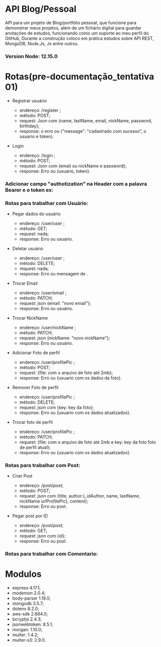 # API Blog/Pessoal
API para um projeto de Blog/portfólio pessoal, que funcione para demonstrar meus projetos, além de um fichário digital para guardar anotações de estudos, funcionando como um suporte ao meu perfil do GitHub, Durante a construção coloco em prática estudos sobre API REST, MongoDB, Node.Js, Js entre outros.

### **Version Node**: 12.15.0
# Rotas(pre-documentação_tentativa 01)

 * Registrar usuário 
    - endereço: /register ;
    - método: POST;
    - request: Json com {name, lastName, email, nickName, password, birthday};
    - response: o erro ou {"message": "cadastrado com sucesso", o usuario e token}.

* Login
    - endereço: /login ;
    - método: POST;
    - request: Json com {email ou nickName e password};
    - response: Erro ou {usuario, token}.
### Adicionar campo "authotization" na Header com a palavra Bearer e o token ex:<Bearer token>

### Rotas para trabalhar com Usuário:
* Pegar dados do usuário
    - endereço: /user/user ;
    - método: GET;
    - request: nada;
    - response: Erro ou usuario.

* Deletar usuário
    - endereço: /user/user ;
    - método: DELETE;
    - request: nada;
    - response: Erro ou mensagem de <usuario deletado>.

* Trocar Email
    - endereço: /user/email ;
    - método: PATCH;
    - request: json {email: "novo email"};
    - response: Erro ou usuário.

* Trocar NickName
    - endereço: /user/nickName ;
    - método: PATCH;
    - request: json {nickName: "novo nickName"};
    - response: Erro ou usuário.

* Adicionar Foto de perfil
    - endereço: /user/profilePic ;
    - método: POST;
    - request: {file: com o arquivo de foto até 2mb};
    - response: Erro ou {usuario com os dados da foto}.

* Remover Foto de perfil
    - endereço: /user/profilePic ;
    - método: DELETE;
    - request: json com {key: key da foto};
    - response: Erro ou {usuario com os dados atualizados}.

* Trocar foto de perfil
    - endereço: /user/profilePic ;
    - método: PATCH;
    - request: {file: com o arquivo de foto até 2mb e key: key da foto foto de perfil atual};
    - response: Erro ou {usuario com os dados atualizados}.

### Rotas para trabalhar com Post:

* Criar Post
    - endereço: /post/post;
    - método: POST;
    - request: json com {title, author:{_idAuthor, name, lastName, nickName urlProfilePic}, content};
    - response: Erro ou post.

* Pegar post por ID
    - endereço: /post/post;
    - método: GET;
    - request: json com {id};
    - response: Erro ou post.



### Rotas para trabalhar com Comentario:

# Modulos
 * express 4.17.1;
 * modemon 2.0.4;
 * body-parser 1.19.0;
 * mongodb 3.5.7;
 * dotenv 8.2.0;
 * aws-sdk 2.684.0;
 * bcryptjs 2.4.3;
 * jsonwebtoken: 8.5.1;
 * morgan: 1.10.0;
 * multer: 1.4.2;
 * multer-s3: 2.9.0.